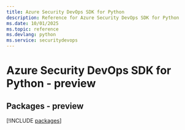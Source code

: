 ```yaml
---
title: Azure Security DevOps SDK for Python
description: Reference for Azure Security DevOps SDK for Python
ms.date: 10/01/2025
ms.topic: reference
ms.devlang: python
ms.service: securitydevops
---
```

# Azure Security DevOps SDK for Python - preview
## Packages - preview
[!INCLUDE [packages](security-devops-index.md)]